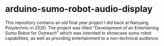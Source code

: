 # arduino-sumo-robot-audio-display
This repository contains an old final year project I did back at Nanyang Polytechnic in 2020. The project was titled "Development of an Entertaining Sumo Robot for Outreach" which was intended to showcase sumo robot capabilities, as well as providing entertainment to a non-technical audience.
